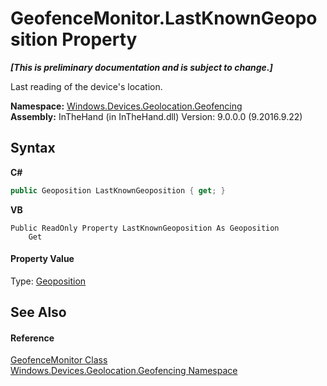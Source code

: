 # GeofenceMonitor.LastKnownGeoposition Property 
 _**\[This is preliminary documentation and is subject to change.\]**_

Last reading of the device's location.

**Namespace:**&nbsp;<a href="N_Windows_Devices_Geolocation_Geofencing">Windows.Devices.Geolocation.Geofencing</a><br />**Assembly:**&nbsp;InTheHand (in InTheHand.dll) Version: 9.0.0.0 (9.2016.9.22)

## Syntax

**C#**<br />
``` C#
public Geoposition LastKnownGeoposition { get; }
```

**VB**<br />
``` VB
Public ReadOnly Property LastKnownGeoposition As Geoposition
	Get
```


#### Property Value
Type: <a href="T_Windows_Devices_Geolocation_Geoposition">Geoposition</a>

## See Also


#### Reference
<a href="T_Windows_Devices_Geolocation_Geofencing_GeofenceMonitor">GeofenceMonitor Class</a><br /><a href="N_Windows_Devices_Geolocation_Geofencing">Windows.Devices.Geolocation.Geofencing Namespace</a><br />